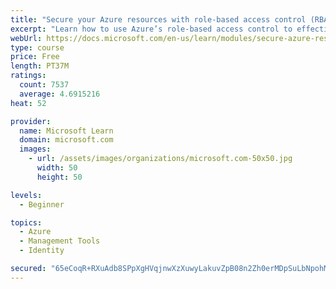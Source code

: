 ```yaml
---
title: "Secure your Azure resources with role-based access control (RBAC)"
excerpt: "Learn how to use Azure’s role-based access control to effectively manage your team’s access to Azure resources."
webUrl: https://docs.microsoft.com/en-us/learn/modules/secure-azure-resources-with-rbac/
type: course
price: Free
length: PT37M
ratings:
  count: 7537
  average: 4.6915216
heat: 52

provider:
  name: Microsoft Learn
  domain: microsoft.com
  images:
    - url: /assets/images/organizations/microsoft.com-50x50.jpg
      width: 50
      height: 50

levels:
  - Beginner

topics:
  - Azure
  - Management Tools
  - Identity

secured: "65eCoqR+RXuAdb8SPpXgHVqjnwXzXuwyLakuvZpB08n2Zh0erMDpSuLbNpohMJnFSwGnxPke02T+aFKzYkdD4akQGDvo244+2gVN2Gb52laYqEwDj2OOF5/bjbQrSRYLcYhAif9GLBLgic4dGYOjXouMEBuAnyc2d4fXzoQ2qLHEpsLJh1ZHcyhA99EM4sb5vgWx1U4fLHtmx4PG/vDDCv9gZbJ9SXFKNM3b0WqsO95p3nvrzwFZeEpy070Z9AlClf4n/CdyzXDqv6Yd/vlInKq1HpLLtMMkpCCLt+oIdAV2h0NGUX1ZMcMHdpOnsAS9yqI96QtI7rCForwJgPUwUD9KqUep/qN9vcp3TsB3URkdfuFbCkYI/dMf/bUu9POotIdTBskZj5xC9jl05z3wUYg6A357SzJds3PvdY3Cyuw=;2R0sHCjDMjPO4ITkuCKMwg=="
---
```


